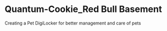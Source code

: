 # Quantum-Cookie_Red Bull Basement
Creating a Pet DigiLocker for better management and care of pets

